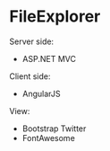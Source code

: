 # FileExplorer

Server side: 
* ASP.NET MVC

Client side:
* AngularJS

View:
* Bootstrap Twitter
* FontAwesome 
